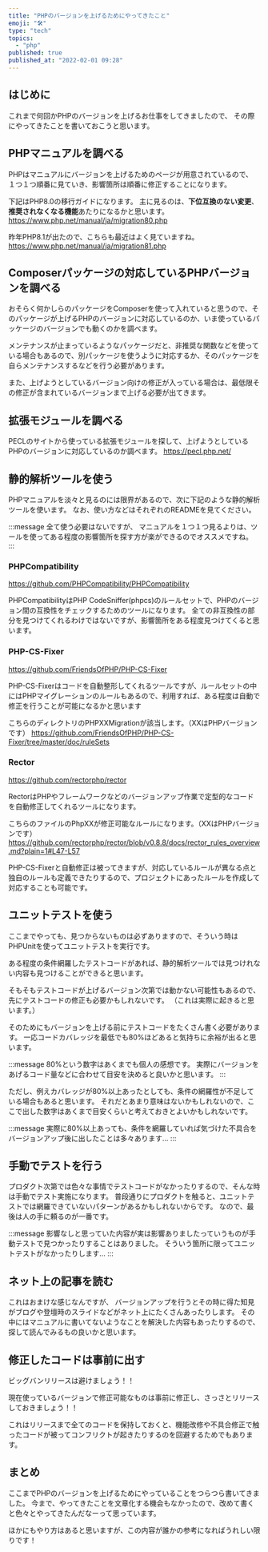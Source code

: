 ```yaml
---
title: "PHPのバージョンを上げるためにやってきたこと"
emoji: "🛠️"
type: "tech"
topics:
  - "php"
published: true
published_at: "2022-02-01 09:28"
---
```


## はじめに

これまで何回かPHPのバージョンを上げるお仕事をしてきましたので、
その際にやってきたことを書いておこうと思います。

## PHPマニュアルを調べる

PHPはマニュアルにバージョンを上げるためのページが用意されているので、
１つ１つ順番に見ていき、影響箇所は順番に修正することになります。

下記はPHP8.0の移行ガイドになります。
主に見るのは、**下位互換のない変更**、**推奨されなくなる機能**あたりになるかと思います。
https://www.php.net/manual/ja/migration80.php

昨年PHP8.1が出たので、こちらも最近はよく見ていますね。
https://www.php.net/manual/ja/migration81.php

## Composerパッケージの対応しているPHPバージョンを調べる

おそらく何かしらのパッケージをComposerを使って入れていると思うので、そのパッケージが上げるPHPのバージョンに対応しているのか、いま使っているパッケージのバージョンでも動くのかを調べます。

メンテナンスが止まっているようなパッケージだと、非推奨な関数などを使っている場合もあるので、別パッケージを使うように対応するか、そのパッケージを自らメンテナンスするなどを行う必要があります。

また、上げようとしているバージョン向けの修正が入っている場合は、最低限その修正が含まれているバージョンまで上げる必要が出てきます。

## 拡張モジュールを調べる

PECLのサイトから使っている拡張モジュールを探して、上げようとしているPHPのバージョンに対応しているのか調べます。
https://pecl.php.net/

## 静的解析ツールを使う

PHPマニュアルを淡々と見るのには限界があるので、次に下記のような静的解析ツールを使います。
なお、使い方などはそれぞれのREADMEを見てください。

:::message
全て使う必要はないですが、
マニュアルを１つ１つ見るよりは、ツールを使ってある程度の影響箇所を探す方が楽ができるのでオススメですね。
:::

### PHPCompatibility

https://github.com/PHPCompatibility/PHPCompatibility

PHPCompatibilityはPHP CodeSniffer(phpcs)のルールセットで、PHPのバージョン間の互換性をチェックするためのツールになります。
全ての非互換性の部分を見つけてくれるわけではないですが、影響箇所をある程度見つけてくると思います。

### PHP-CS-Fixer

https://github.com/FriendsOfPHP/PHP-CS-Fixer

PHP-CS-Fixerはコードを自動整形してくれるツールですが、ルールセットの中にはPHPマイグレーションのルールもあるので、利用すれば、ある程度は自動で修正を行うことが可能になるかと思います

こちらのディレクトリのPHPXXMigrationが該当します。（XXはPHPバージョンです）
https://github.com/FriendsOfPHP/PHP-CS-Fixer/tree/master/doc/ruleSets

### Rector

https://github.com/rectorphp/rector

RectorはPHPやフレームワークなどのバージョンアップ作業で定型的なコードを自動修正してくれるツールになります。

こちらのファイルのPhpXXが修正可能なルールになります。（XXはPHPバージョンです）
https://github.com/rectorphp/rector/blob/v0.8.8/docs/rector_rules_overview.md?plain=1#L47-L57

PHP-CS-Fixerと自動修正は被ってきますが、対応しているルールが異なる点と独自のルールも定義できたりするので、プロジェクトにあったルールを作成して対応することも可能です。


## ユニットテストを使う

ここまでやっても、見つからないものは必ずありますので、そういう時はPHPUnitを使ってユニットテストを実行です。

ある程度の条件網羅したテストコードがあれば、静的解析ツールでは見つけれない内容も見つけることができると思います。

そもそもテストコードが上げるバージョン次第では動かない可能性もあるので、先にテストコードの修正も必要かもしれないです。
（これは実際に起きると思います。）

そのためにもバージョンを上げる前にテストコードをたくさん書く必要があります。
一応コードカバレッジを最低でも80%ほどあると気持ちに余裕が出ると思います。

:::message
80%という数字はあくまでも個人の感想です。
実際にバージョンをあげるコード量などに合わせて目安を決めると良いかと思います。
:::

ただし、例えカバレッジが80%以上あったとしても、条件の網羅性が不足している場合もあると思います。
それだとあまり意味はないかもしれないので、ここで出した数字はあくまで目安くらいと考えておきとよいかもしれないです。

:::message
実際に80%以上あっても、条件を網羅していれば気づけた不具合をバージョンアップ後に出したことは多々あります...
:::

## 手動でテストを行う

プロダクト次第では色々な事情でテストコードがなかったりするので、そんな時は手動でテスト実施になります。
普段通りにプロダクトを触ると、ユニットテストでは網羅できていないパターンがあるかもしれないからです。
なので、最後は人の手に頼るのが一番です。

:::message
影響なしと思っていた内容が実は影響ありましたっていうものが手動テストで見つかったりすることはありました。
そういう箇所に限ってユニットテストがなかったりします...
:::

## ネット上の記事を読む

これはおまけな感じなんですが、
バージョンアップを行うとその時に得た知見がブログや登壇時のスライドなどがネット上にたくさんあったりします。
その中にはマニュアルに書いてないようなことを解決した内容もあったりするので、探して読んでみるもの良いかと思います。

## 修正したコードは事前に出す

ビッグバンリリースは避けましょう！！

現在使っているバージョンで修正可能なものは事前に修正し、さっさとリリースしておきましょう！！

これはリリースまで全てのコードを保持しておくと、機能改修や不具合修正で触ったコードが被ってコンフリクトが起きたりするのを回避するためでもあります。

## まとめ

ここまでPHPのバージョンを上げるためにやっていることをつらつら書いてきました。
今まで、やってきたことを文章化する機会もなかったので、改めて書くと色々とやってきたんだなーって思っています。

ほかにもやり方はあると思いますが、この内容が誰かの参考になればうれしい限りです！
